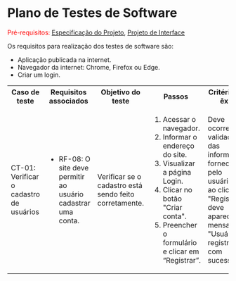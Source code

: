 # Plano de Testes de Software

<span style="color:red">Pré-requisitos: <a href="https://github.com/ICEI-PUC-Minas-PMV-ADS/pmv-ads-2024-1-e1-proj-web-t10-pmv-ads-2024-1-e1-proj-financeiro/blob/main/documentos/02-Especifica%C3%A7%C3%A3o_do_Projeto.md"> Especificação do Projeto</a></span>, <a href="https://github.com/ICEI-PUC-Minas-PMV-ADS/pmv-ads-2024-1-e1-proj-web-t10-pmv-ads-2024-1-e1-proj-financeiro/blob/main/documentos/04-Projeto_de_Interface.md"> Projeto de Interface</a>

Os requisitos para realização dos testes de software são:

<ul>
<li>Aplicação publicada na internet.</li>
<li>Navegador da internet: Chrome, Firefox ou Edge.</li>
<li>Criar um login.</li>
</ul>

<table>
 <tr>
  <th>Caso de teste</th>
  <th>Requisitos associados</th>
  <th>Objetivo do teste</th>
  <th>Passos</th>
  <th>Critérios de êxito</th>
  <th>Responsável</th>
 </tr>
 <tr>
  <td>CT-01: Verificar o cadastro de usuários</td>
  <td>
   <ul>
    <li>RF-08:	O site deve permitir ao usuário cadastrar uma conta.</li>
   </ul>
  </td>
  <td>Verificar se o cadastro está sendo feito corretamente.</td>
  <td>
   <ol>
    <li>Acessar o navegador.</li>
    <li>Informar o endereço do site.</li>
    <li>Visualizar a página Login.</li>
    <li>Clicar no botão "Criar conta".</li>
    <li>Preencher o formulário e clicar em “Registrar”.</li>
   </ol>
   </td>
  <td>Deve ocorrer uma validação das informações fornecidas pelo usuário, e ao clicar em "Registrar", deve aparecer a mensagem "Usuário registrado com sucesso!"..</td>
  <td>Yasmin Maia</td>
 </tr>
</table>
